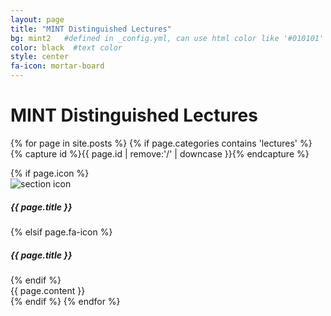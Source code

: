 ```yaml
---
layout: page
title: "MINT Distinguished Lectures"
bg: mint2   #defined in _config.yml, can use html color like '#010101'
color: black  #text color
style: center
fa-icon: mortar-board
---
```


# MINT Distinguished Lectures

{% for page in site.posts %}
{% if page.categories contains 'lectures' %}
{% capture id %}{{ page.id | remove:'/' | downcase }}{% endcapture %}
<div id="{{id}}" class="section p-{{id}}">
  {% if page.icon %}
  <div class="subtlecircle sectiondivider imaged">
    <img src="{{page.icon}}" alt="section icon" />
    <h5 class="icon-title">{{ page.title }}</h5>
  </div>
  {% elsif page.fa-icon %}
  <div class="subtlecircle sectiondivider faicon">
    <span class="fa-stack">
      <i class="fa fa-circle fa-stack-2x"></i>
      <i class="fa fa-{{ page.fa-icon }} fa-stack-1x"></i>
    </span>
    <h5 class="icon-title">{{ page.title }}</h5>
  </div>
  {% endif %}
  <div class="container {{ page.style }}">
    {{ page.content }}
  </div>
</div>
{% endif %}
{% endfor %}
